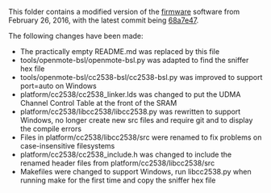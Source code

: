 This folder contains a modified version of the [firmware](https://github.com/OpenMote/firmware/) software from February 26, 2016, with the latest commit being [68a7e47](https://github.com/OpenMote/firmware/tree/68a7e470c3e8546f91431d2e08ededd736b7669a).

The following changes have been made:
* The practically empty README.md was replaced by this file
* tools/openmote-bsl/openmote-bsl.py was adapted to find the sniffer hex file
* tools/openmote-bsl/cc2538-bsl/cc2538-bsl.py was improved to support port=auto on Windows
* platform/cc2538/cc2538_linker.lds was changed to put the UDMA Channel Control Table at the front of the SRAM
* platform/cc2538/libcc2538/libcc2538.py was rewritten to support Windows, no longer create new src files and require git and to display the compile errors
* Files in platform/cc2538/libcc2538/src were renamed to fix problems on case-insensitive filesystems
* platform/cc2538/cc2538_include.h was changed to include the renamed header files from platform/cc2538/libcc2538/src
* Makefiles were changed to support Windows, run libcc2538.py when running make for the first time and copy the sniffer hex file
